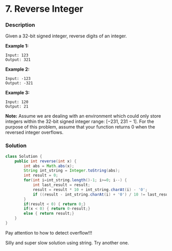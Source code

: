 # 7. Reverse Integer

### Description

Given a 32-bit signed integer, reverse digits of an integer.

**Example 1:**

```
Input: 123
Output: 321
```

**Example 2:**

```
Input: -123
Output: -321
```

**Example 3:**

```
Input: 120
Output: 21
```

**Note:**
Assume we are dealing with an environment which could only store integers within the 32-bit signed integer range: [−231,  231 − 1]. For the purpose of this problem, assume that your function returns 0 when the reversed integer overflows.



### Solution

```java
class Solution {
    public int reverse(int x) {
        int abs = Math.abs(x);
        String int_string = Integer.toString(abs);
        int result = 0;
        for(int i=int_string.length()-1; i>=0; i--) {
            int last_result = result;
            result = result * 10 + int_string.charAt(i) - '0';
            if ((result - int_string.charAt(i) + '0') / 10 != last_result) { return 0;} 
        }
        if(result < 0) { return 0;}
        if(x < 0) { return 0-result;}
        else { return result;}
    }
}
```

Pay attention to how to detect overflow!!!

Silly and super slow solution using string. Try another one. 